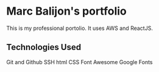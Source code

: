 # Marc Balijon's portfolio

This is my professional portolio. It uses AWS and ReactJS.

## Technologies Used

Git and Github
SSH
html
CSS
Font Awesome
Google Fonts
